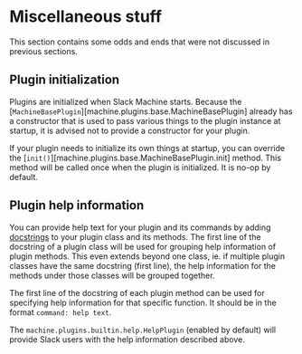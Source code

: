 # Miscellaneous stuff

This section contains some odds and ends that were not discussed in
previous sections.

## Plugin initialization

Plugins are initialized when Slack Machine starts. Because the
[`MachineBasePlugin`][machine.plugins.base.MachineBasePlugin]
already has a constructor that is used to pass various
things to the plugin instance at startup, it is advised not to provide a
constructor for your plugin.

If your plugin needs to initialize its own things at startup, you can
override the [`init()`][machine.plugins.base.MachineBasePlugin.init] method.
This method will be called once when the plugin is
initialized. It is no-op by default.

## Plugin help information

You can provide help text for your plugin and its commands by adding
[docstrings](https://www.python.org/dev/peps/pep-0257/) to your plugin
class and its methods. The first line of the docstring of a plugin class
will be used for grouping help information of plugin methods. This even
extends beyond one class, ie. if multiple plugin classes have the same
docstring (first line), the help information for the methods under those
classes will be grouped together.

The first line of the docstring of each plugin method can be used for
specifying help information for that specific function. It should be in
the format `command: help text`.

The `machine.plugins.builtin.help.HelpPlugin` (enabled by default) will
provide Slack users with the help information described above.
